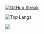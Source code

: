 [![GitHub Streak](https://streak-stats.demolab.com?user=seongkong&exclude_days=Sun%2CSat)](https://git.io/streak-stats)
<!--
[![Anurag's github stats](https://github-readme-stats.vercel.app/api?username=seongbin)](https://github.com/anuraghazra/github-readme-stats)
-->

![Top Langs](https://github-readme-stats.vercel.app/api/top-langs/?username=anuraghazra&layout=compact)

<img src="https://img.shields.io/badge/react-20232a.svg?style=for-the-badge&logo=react&logoColor=61DAFB" />


<!--
**seongkong/seongkong** is a ✨ _special_ ✨ repository because its `README.md` (this file) appears on your GitHub profile.

Here are some ideas to get you started:

- 🔭 I’m currently working on ...
- 🌱 I’m currently learning ...
- 👯 I’m looking to collaborate on ...
- 🤔 I’m looking for help with ...
- 💬 Ask me about ...
- 📫 How to reach me: ...
- 😄 Pronouns: ...
- ⚡ Fun fact: ...
-->
